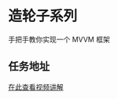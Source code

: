 # 造轮子系列
手把手教你实现一个 MVVM 框架

## 任务地址
[在此查看视频讲解](https://xiedaimala.com/courses/71e7409a-b986-4acb-89af-d9846f7af093)


